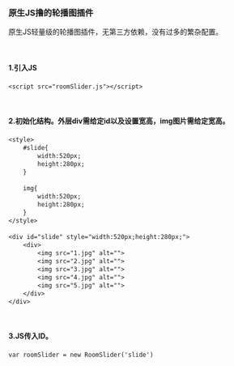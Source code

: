 ﻿**<h3>原生JS撸的轮播图插件</h3>**


原生JS轻量级的轮播图插件，无第三方依赖，没有过多的繁杂配置。

<br/>



<h4>1.引入JS</h4>

    <script src="roomSlider.js"></script>
<br/>
<h4>2.初始化结构。外层div需给定id以及设置宽高，img图片需给定宽高。</h4>

    
    <style>
        #slide{
            width:520px;
            height:280px;
        }
        
        img{
            width:520px;
            height:280px;
        }
    </style>
    
    <div id="slide" style="width:520px;height:280px;">
        <div>
            <img src="1.jpg" alt="">
            <img src="2.jpg" alt="">
            <img src="3.jpg" alt="">
            <img src="4.jpg" alt="">
            <img src="5.jpg" alt="">
        </div>
    </div>
<br/>

<h4>3.JS传入ID。</h4>

    var roomSlider = new RoomSlider('slide')
    